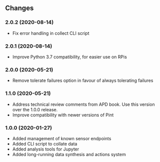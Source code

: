 ## Changes

### 2.0.2 (2020-08-14)

* Fix error handling in collect CLI script

### 2.0.1 (2020-08-14)

* Improve Python 3.7 compatibility, for easier use on RPis

### 2.0.0 (2020-05-21)

* Remove tolerate failures option in favour of always tolerating failures

### 1.1.0 (2020-05-21)

* Address technical review comments from APD book. Use this version over
  the 1.0.0 release.
* Improve compatibility with newer versions of Pint

### 1.0.0 (2020-01-27)

* Added management of known sensor endpoints
* Added CLI script to collate data
* Added analysis tools for Jupyter
* Added long-running data synthesis and actions system
